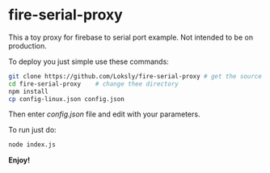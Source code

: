 # fire-serial-proxy
This a toy proxy for firebase to serial port example. Not intended to be on production.



To deploy you just simple use these commands:

```bash
git clone https://github.com/Loksly/fire-serial-proxy # get the source code
cd fire-serial-proxy	# change thee directory
npm install
cp config-linux.json config.json
```


Then enter _config.json_ file and edit with your parameters.



To run just do:

```bash
node index.js
```


**Enjoy!**
